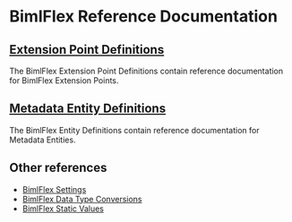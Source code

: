 # BimlFlex Reference Documentation

## [Extension Point Definitions](extension-point-definitions.md)

The BimlFlex Extension Point Definitions contain reference documentation for BimlFlex Extension Points.

## [Metadata Entity Definitions](reference-documentation-entities-index.md)

The BimlFlex Entity Definitions contain reference documentation for Metadata Entities.

## Other references

* [BimlFlex Settings](xref:bimlflex-app-reference-documentation-settings-index)
* [BimlFlex Data Type Conversions](xref:bimlflex-data-type-conversions)
* [BimlFlex Static Values](xref:bimlflex-metadata-static-values)
